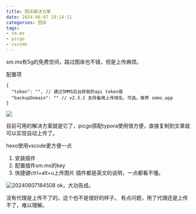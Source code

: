 ```yaml
---
title: 图床解决方案
date: 2024-06-07 18:14:11
categories: 图床
tags:
- sm.ms
- picgo
- vscode
---
```


sm.ms有5g的免费空间，路过图床也不错，但是上传麻烦。
<!-- more -->
配置项
```
{
  "token": "", // 通过SMMS后台获取的api token值
  "backupDomain": "" // v2.3.1 支持备用上传域名，可选。推荐 smms.app
}
```
![](https://s2.loli.net/2024/06/07/QVi9cu6W5xHSvIs.png)

目前可用的解决方案就是它了，picgo搭配typora使用很方便，直接复制到文章就可以实现自动上传了。

hexo使用vscode更方便一点
1. 安装插件
2. 配置插件sm.ms的key
3. 快捷键ctrl+alt+u上传图片
插件都是英文的说明，一点都看不懂。

![20240607184508](https://s2.loli.net/2024/06/07/GZnhxutpEq16i4Y.png)
ok，大功告成。

没有代理是上传不了的，这个也不是很好的样子。
有点问题，用了代理还是上传不了，难以理解。
